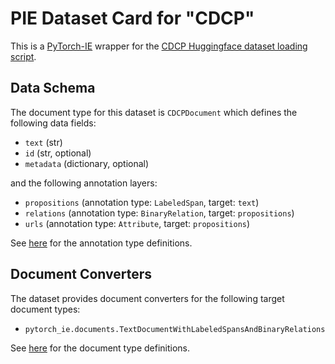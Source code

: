 # PIE Dataset Card for "CDCP"

This is a [PyTorch-IE](https://github.com/ChristophAlt/pytorch-ie) wrapper for the
[CDCP Huggingface dataset loading script](https://huggingface.co/datasets/DFKI-SLT/cdcp).

## Data Schema

The document type for this dataset is `CDCPDocument` which defines the following data fields:

- `text` (str)
- `id` (str, optional)
- `metadata` (dictionary, optional)

and the following annotation layers:

- `propositions` (annotation type: `LabeledSpan`, target: `text`)
- `relations` (annotation type: `BinaryRelation`, target: `propositions`)
- `urls` (annotation type: `Attribute`, target: `propositions`)

See [here](https://github.com/ChristophAlt/pytorch-ie/blob/main/src/pytorch_ie/annotations.py) for the annotation type definitions.

## Document Converters

The dataset provides document converters for the following target document types:

- `pytorch_ie.documents.TextDocumentWithLabeledSpansAndBinaryRelations`

See [here](https://github.com/ChristophAlt/pytorch-ie/blob/main/src/pytorch_ie/documents.py) for the document type
definitions.
